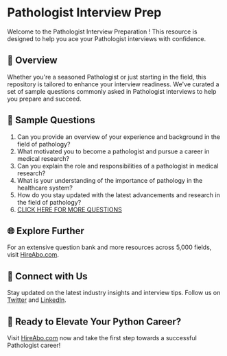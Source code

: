 # Pathologist Interview Prep

Welcome to the Pathologist Interview Preparation ! This resource is designed to help you ace your Pathologist interviews with confidence.

## 🚀 Overview

Whether you're a seasoned Pathologist or just starting in the field, this repository is tailored to enhance your interview readiness. We've curated a set of sample questions commonly asked in Pathologist interviews to help you prepare and succeed.

## 📝 Sample Questions

1. Can you provide an overview of your experience and background in the field of pathology?
2. What motivated you to become a pathologist and pursue a career in medical research?
3. Can you explain the role and responsibilities of a pathologist in medical research?
4. What is your understanding of the importance of pathology in the healthcare system?
5. How do you stay updated with the latest advancements and research in the field of pathology?
6. [CLICK HERE FOR MORE QUESTIONS](https://hireabo.com/job/2_3_35/Pathologist)

## 🌐 Explore Further

For an extensive question bank and more resources across 5,000 fields, visit [HireAbo.com](https://www.hireabo.com).

## 📱 Connect with Us

Stay updated on the latest industry insights and interview tips. Follow us on [Twitter](https://twitter.com/hireabo) and [LinkedIn](https://www.linkedin.com/in/hire-abo-3609972a8/).

## 🚀 Ready to Elevate Your Python Career?

Visit [HireAbo.com](https://www.hireabo.com) now and take the first step towards a successful Pathologist career!